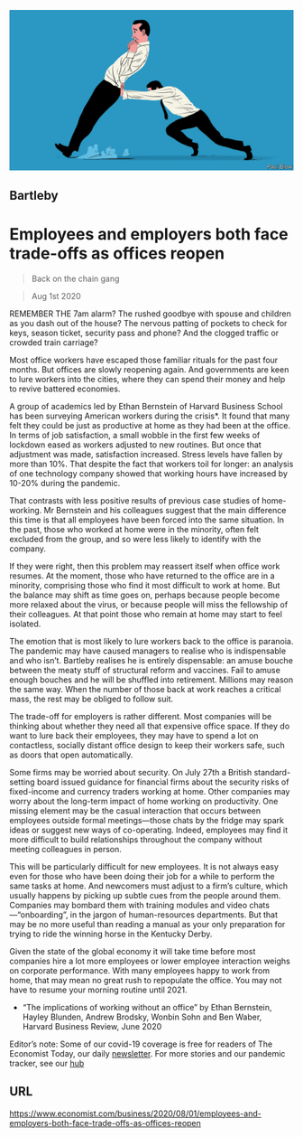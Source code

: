 ![](./images/20200801_WBD001_0.jpg)

## Bartleby

# Employees and employers both face trade-offs as offices reopen

> Back on the chain gang

> Aug 1st 2020

REMEMBER THE 7am alarm? The rushed goodbye with spouse and children as you dash out of the house? The nervous patting of pockets to check for keys, season ticket, security pass and phone? And the clogged traffic or crowded train carriage?

Most office workers have escaped those familiar rituals for the past four months. But offices are slowly reopening again. And governments are keen to lure workers into the cities, where they can spend their money and help to revive battered economies.

A group of academics led by Ethan Bernstein of Harvard Business School has been surveying American workers during the crisis*. It found that many felt they could be just as productive at home as they had been at the office. In terms of job satisfaction, a small wobble in the first few weeks of lockdown eased as workers adjusted to new routines. But once that adjustment was made, satisfaction increased. Stress levels have fallen by more than 10%. That despite the fact that workers toil for longer: an analysis of one technology company showed that working hours have increased by 10-20% during the pandemic.

That contrasts with less positive results of previous case studies of home-working. Mr Bernstein and his colleagues suggest that the main difference this time is that all employees have been forced into the same situation. In the past, those who worked at home were in the minority, often felt excluded from the group, and so were less likely to identify with the company.

If they were right, then this problem may reassert itself when office work resumes. At the moment, those who have returned to the office are in a minority, comprising those who find it most difficult to work at home. But the balance may shift as time goes on, perhaps because people become more relaxed about the virus, or because people will miss the fellowship of their colleagues. At that point those who remain at home may start to feel isolated.

The emotion that is most likely to lure workers back to the office is paranoia. The pandemic may have caused managers to realise who is indispensable and who isn’t. Bartleby realises he is entirely dispensable: an amuse bouche between the meaty stuff of structural reform and vaccines. Fail to amuse enough bouches and he will be shuffled into retirement. Millions may reason the same way. When the number of those back at work reaches a critical mass, the rest may be obliged to follow suit.

The trade-off for employers is rather different. Most companies will be thinking about whether they need all that expensive office space. If they do want to lure back their employees, they may have to spend a lot on contactless, socially distant office design to keep their workers safe, such as doors that open automatically.

Some firms may be worried about security. On July 27th a British standard-setting board issued guidance for financial firms about the security risks of fixed-income and currency traders working at home. Other companies may worry about the long-term impact of home working on productivity. One missing element may be the casual interaction that occurs between employees outside formal meetings—those chats by the fridge may spark ideas or suggest new ways of co-operating. Indeed, employees may find it more difficult to build relationships throughout the company without meeting colleagues in person.

This will be particularly difficult for new employees. It is not always easy even for those who have been doing their job for a while to perform the same tasks at home. And newcomers must adjust to a firm’s culture, which usually happens by picking up subtle cues from the people around them. Companies may bombard them with training modules and video chats—“onboarding”, in the jargon of human-resources departments. But that may be no more useful than reading a manual as your only preparation for trying to ride the winning horse in the Kentucky Derby.

Given the state of the global economy it will take time before most companies hire a lot more employees or lower employee interaction weighs on corporate performance. With many employees happy to work from home, that may mean no great rush to repopulate the office. You may not have to resume your morning routine until 2021.

* “The implications of working without an office” by Ethan Bernstein, Hayley Blunden, Andrew Brodsky, Wonbin Sohn and Ben Waber, Harvard Business Review, June 2020

Editor’s note: Some of our covid-19 coverage is free for readers of The Economist Today, our daily [newsletter](https://www.economist.com/https://my.economist.com/user#newsletter). For more stories and our pandemic tracker, see our [hub](https://www.economist.com//news/2020/03/11/the-economists-coverage-of-the-coronavirus)

## URL

https://www.economist.com/business/2020/08/01/employees-and-employers-both-face-trade-offs-as-offices-reopen
